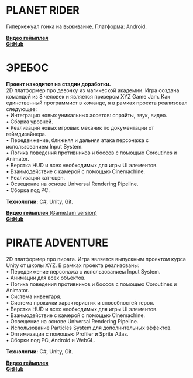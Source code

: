 # PLANET RIDER  
Гиперкежуал гонка на выживание. 
Платформа: Android.  

[**Видео геймплея**](https://youtu.be/4pgQJndekcA)  
[**GitHub**](https://github.com/plotnik14/PlanetRider)  


# ЭРЕБОС  
**Проект находится на стадии доработки.**  
2D платформер про девочку из магической академии. Игра создана командой из 8 человек и является призером XYZ Game Jam. Как единственный программист в команде, я в рамках проекта реализовал следующее:  
•	Интеграция новых уникальных ассетов: спрайты, звук, видео.  
•	Сборка уровней.  
•	Реализация новых игровых механик по документации от геймдизайнера.  
•	Передвижение, ближняя и дальняя атака персонажа с использованием Input System.  
•	Логика поведения противников и боссов с помощью Coroutines и Animator.  
•	Верстка HUD и всех необходимых для игры UI элементов.  
•	Взаимодействие с камерой с помощью Cinemachine.  
•	Реализация кат-сцен.  
•	Освещение на основе Universal Rendering Pipeline.  
•	Сборка под PC.  

**Технологии:** C#, Unity, Git.  

[**Видео геймплея** (GameJam version)](https://youtu.be/fZmjbFi3S4M)  
[**GitHub**](https://github.com/plotnik14/xyz-cherry-jam)  

# PIRATE ADVENTURE  
2D платформер про пирата. Игра является выпускным проектом курса Unity от школы XYZ. В рамках проекта реализованы:  
•	Передвижение персонажа с использованием Input System.  
•	Анимации для всех объектов.  
•	Логика поведения противников и боссов с помощью Coroutines и Animator.  
•	Система инвентаря.  
•	Система прокачки характеристик и способностей героя.  
•	Верстка HUD и всех необходимых для игры UI элементов.  
•	Взаимодействие с камерой с помощью Cinemachine.  
•	Освещение на основе Universal Rendering Pipeline.  
•	Использование Particles System для дополнительных эффектов.  
•	Оптимизация с помощью Profiler и Sprite Atlas.  
•	Сборки под PC, Android и WebGL.  

**Технологии:** C#, Unity, Git.  

[**Видео геймплея**](https://youtu.be/l0xrb2JOxwo)  
[**GitHub**](https://github.com/plotnik14/platformer-xyz)  
